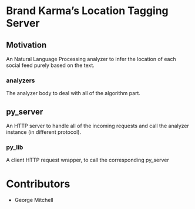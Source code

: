 # Brand Karma’s Location Tagging Server #

## Motivation ##
An Natural Language Processing analyzer to infer the location of each social feed purely based on the text.


### analyzers ###

The analyzer body to deal with all of the algorithm part.

## py_server ###

An HTTP server to handle all of the incoming requests and call the analyzer instance (in different protocol).

### py_lib ###

A client HTTP request wrapper, to call the corresponding py_server


# Contributors
  * George Mitchell
